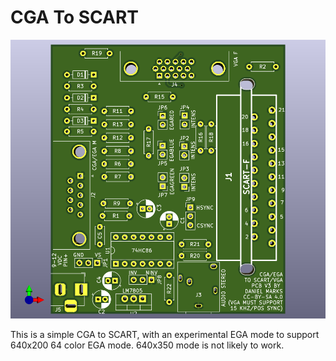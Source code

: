 # CGA To SCART

![CGA2Scart](./CGA2Scart.png)

This is a simple CGA to SCART, with an experimental EGA mode to support 640x200 64 color EGA mode.  640x350 mode is not likely to work.


